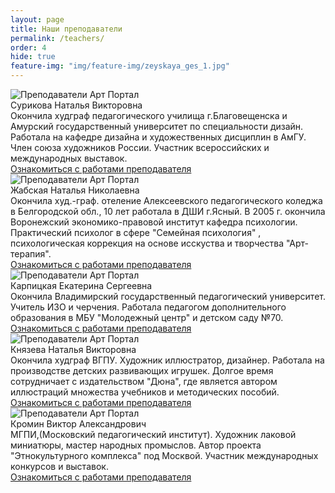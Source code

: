 ```yaml
---
layout: page
title: Наши преподаватели
permalink: /teachers/
order: 4
hide: true
feature-img: "img/feature-img/zeyskaya_ges_1.jpg"
---
```

<div class="teachers">
    <div class="teachers-wrap">
        <div class="teachers__item-wrap">
            <div class="teachers__item">
                <div class="teachers__images">
                    <img src="{{ site.baseurl }}/img/teachers/avatar_1.jpg" alt="Преподаватели Арт Портал">
                </div>
                <div class="teachers__name">
                    <div class="teachers__name-wrap">
                        Сурикова Наталья Викторовна
                    </div>
                </div>
                <div class="teachers__text">
                    Окончила худграф педагогического училища г.Благовещенска и Амурский государственный университет по специальности дизайн.
                    Работала на кафедре дизайна и художественных дисциплин в АмГУ. Член союза художников России. Участник всероссийских  и международных выставок.
                </div>
                <div class="teachers__link">
                    <a href="{{ site.baseurl }}/teachers-gallery/#SurikovaNV" target="_blank">Ознакомиться с работами преподавателя</a>
                </div>
            </div>
        </div>
        <div class="teachers__item-wrap">
            <div class="teachers__item">
                <div class="teachers__images">
                    <img src="{{ site.baseurl }}/img/teachers/avatar_2.jpg" alt="Преподаватели Арт Портал">
                </div>
                <div class="teachers__name">
                    <div class="teachers__name-wrap">
                        Жабская Наталья Николаевна
                    </div>
                </div>
                <div class="teachers__text">
                    Окончила худ.-граф. отеление Алексеевского педагогического коледжа в Белгородской обл., 10 лет работала в ДШИ г.Ясный. В 2005 г. окончила Воронежский экономико-правовой институт кафедра психологии. Практический психолог в сфере "Семейная психология" , психологическая коррекция на основе исскуства и творчества "Арт-терапия". 
                </div>
                <div class="teachers__link">
                    <a href="{{ site.baseurl }}/teachers-gallery/#ZhabskayaNN" target="_blank">Ознакомиться с работами преподавателя</a>
                </div>
            </div>
        </div>
        <div class="teachers__item-wrap">
            <div class="teachers__item">
                <div class="teachers__images">
                    <img src="{{ site.baseurl }}/img/teachers/avatar_3.jpg" alt="Преподаватели Арт Портал">
                </div>
                <div class="teachers__name">
                    <div class="teachers__name-wrap">
                        Карпицкая Екатерина Сергеевна
                    </div>
                </div>
                <div class="teachers__text">
                    Окончила Владимирский государственный педагогический университет. Учитель ИЗО и черчения. Работала педагогом дополнительного образования в МБУ "Молодежный центр" и детском саду №70. 
                </div>
                <div class="teachers__link">
                    <a href="{{ site.baseurl }}/teachers-gallery/#KarpitskayaES" target="_blank">Ознакомиться с работами преподавателя</a>
                </div>
            </div>
        </div>
        <div class="teachers__item-wrap">
            <div class="teachers__item">
                <div class="teachers__images">
                    <img src="{{ site.baseurl }}/img/teachers/avatar_4.jpg" alt="Преподаватели Арт Портал">
                </div>
                <div class="teachers__name">
                    <div class="teachers__name-wrap">
                        Князева Наталья Викторовна
                    </div>
                </div>
                <div class="teachers__text">
                    Окончила худграф ВГПУ. Художник иллюстратор, дизайнер. Работала на производстве детских развивающих игрушек. Долгое время сотрудничает с издательством "Дюна", где является автором иллюстраций множества учебников и методических пособий.
                </div>
                <div class="teachers__link">
                    <a href="{{ site.baseurl }}/teachers-gallery/#KnyazevaNV" target="_blank">Ознакомиться с работами преподавателя</a>
                </div>
            </div>
        </div>
        <div class="teachers__item-wrap">
            <div class="teachers__item">
                <div class="teachers__images">
                    <img src="{{ site.baseurl }}/img/teachers/avatar_5.jpg" alt="Преподаватели Арт Портал">
                </div>
                <div class="teachers__name">
                    <div class="teachers__name-wrap">
                        Кромин Виктор Александрович
                    </div>
                </div>
                <div class="teachers__text">
                    МГПИ,(Московский педагогический институт). Художник лаковой миниатюры, мастер народных промыслов. Автор проекта "Этнокультурного комплекса" под Москвой. Участник международных конкурсов и выставок.
                </div>
                <div class="teachers__link">
                    <a href="{{ site.baseurl }}/teachers-gallery/#KrominVA" target="_blank">Ознакомиться с работами преподавателя</a>
                </div>
            </div>
        </div>
    </div>
</div>

<!--         <div class="teachers__gallery">
            <h3 class="teachers__gallery-name">Работы Суриковой Натальи Викторовны</h3>
            <div class="fotorama" data-allowfullscreen="true" data-width="100%" data-ratio="800/600" data-nav="thumbs" data-arrows="true">
            <img src="/img/teachers/1_1.jpg"> 
            <img src="/img/teachers/1_2.jpg"> 
            <img src="/img/teachers/1_3.jpg">  
        </div>
  -->